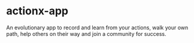 # actionx-app
An evolutionary app to record and learn from your actions, walk your own path, help others on their way and join a community for success.
